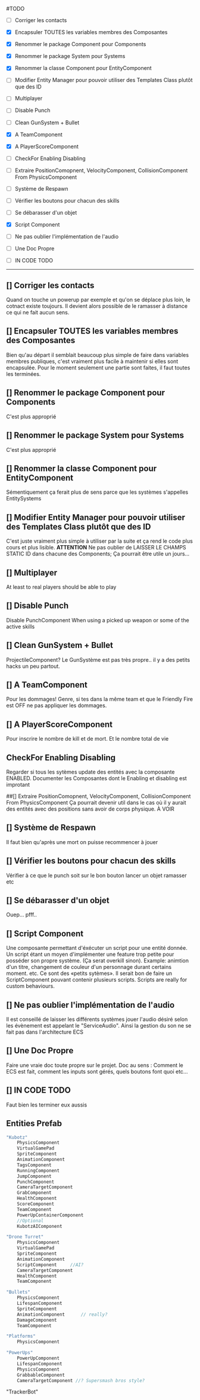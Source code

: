 #TODO

* [ ] Corriger les contacts
* [x] Encapsuler TOUTES les variables membres des Composantes
* [x] Renommer le package Component pour Components
* [x] Renommer le package System pour Systems
* [x] Renommer la classe Component pour EntityComponent
* [ ] Modifier Entity Manager pour pouvoir utiliser des Templates Class<T> plutôt que des ID
* [ ] Multiplayer
* [ ] Disable Punch
* [ ] Clean GunSystem + Bullet
* [x] A TeamComponent

* [x] A PlayerScoreComponent
* [ ] CheckFor Enabling Disabling
* [ ] Extraire PositionComopnent, VelocityComponent, CollisionComponent From PhysicsComponent
* [ ] Système de Respawn
* [ ] Vérifier les boutons pour chacun des skills
* [ ] Se débarasser d'un objet
* [x] Script Component
* [ ] Ne pas oublier l'implémentation de l'audio
* [ ] Une Doc Propre
* [ ] IN CODE TODO


***




## [] Corriger les contacts
Quand on touche un powerup par exemple et qu'on se déplace plus loin, le cotnact existe toujours. Il devient alors possible de le ramasser à distance ce qui ne fait aucun sens.

## [] Encapsuler TOUTES les variables membres des Composantes
Bien qu'au départ il semblait beaucoup plus simple de faire dans variables membres publiques, c'est vraiment plus facile à maintenir si elles sont encapsulée. Pour le moment seulement une partie sont faites, il faut toutes les terminées.


## [] Renommer le package Component pour Components
C'est plus approprié

## [] Renommer le package System pour Systems
C'est plus approprié

## [] Renommer la classe Component pour EntityComponent
Sémentiquement ça ferait plus de sens parce que les systèmes s'appelles EntitySystems

## [] Modifier Entity Manager pour pouvoir utiliser des Templates Class<T> plutôt que des ID
C'est juste vraiment plus simple à utiliser par la suite et ça rend le code plus cours et plus lisible. **ATTENTION** Ne pas oublier de LAISSER LE CHAMPS STATIC ID dans chacune des Components; Ça pourrait être utile un jours...



## [] Multiplayer
At least to real players should be able to play


## [] Disable Punch
Disable PunchComponent When using a picked up weapon or some of the active skills

## [] Clean GunSystem + Bullet
ProjectileComponent? Le GunSystème est pas très propre.. il y a des petits hacks un peu partout.

## [] A TeamComponent
Pour les dommages! Genre, si tes dans la même team et que le Friendly Fire est OFF ne pas appliquer les dommages.


## [] A PlayerScoreComponent
Pour inscrire le nombre de kill et de mort. Et le nombre total de vie


## CheckFor Enabling Disabling
Regarder si tous les sytèmes update des entités avec la composante ENABLED. Documenter les Composantes dont le Enabling et disabling est improtant


##[] Extraire PositionComopnent, VelocityComponent, CollisionComponent From PhysicsComponent
Ça pourrait devenir util dans le cas où il y aurait des entités avec des positions sans avoir de corps physique. À VOIR


## [] Système de Respawn
Il faut bien qu'après une mort on puisse recommencer à jouer

## [] Vérifier les boutons pour chacun des skills
Vérifier à ce que le punch soit sur le bon bouton lancer un objet ramasser etc

## [] Se débarasser d'un objet
Ouep... pfff..


## [] Script Component
Une composante permettant d'éxécuter un script pour une entité donnée. Un script étant un moyen d'implémenter une feature trop petite pour posséder son propre système. (Ça serat overkill sinon). Example: animtion d'un titre, changement de couleur d'un personnage durant certains moment. etc. Ce sont des «petits sytèmes». Il serait bon de faire un ScriptComponent pouvant contenir plusieurs scripts. Scripts are really for custom behaviours.


## [] Ne pas oublier l'implémentation de l'audio
Il est conseillé de laisser les différents systèmes jouer l'audio désiré selon les évènement est appelant le "ServiceAudio". Ainsi la gestion du son ne se fait pas dans l'architecture ECS


## [] Une Doc Propre
Faire une vraie doc toute propre sur le projet. Doc au sens : Comment le ECS est fait, comment les inputs sont gérés, quels boutons font quoi etc...


## [] IN CODE TODO
Faut bien les terminer eux aussis



## Entities Prefab
```javascript
"Kubotz"
	PhysicsComponent
    VirtualGamePad
    SpriteComponent
    AnimationComponent
    TagsComponent
    RunningComponent
    JumpComponent
    PunchComponent
    CameraTargetComponent
    GrabComponent
    HealthComponent
    ScoreComponent
    TeamComponent
    PowerUpContainerComponent
    //Optional
    KubotzAIComponent
```

```javascript
"Drone Turret"
	PhysicsComponent
    VirtualGamePad
    SpriteComponent
    AnimationComponent
    ScriptComponent		//AI?
    CameraTargetComponent
    HealthComponent
    TeamComponent
```

```javascript
"Bullets"
	PhysicsComponent
    LifespanComponent
    SpriteComponent
    AnimationComponent		// really?
    DamageComponent
    TeamComponent
```

```javascript
"Platforms"
	PhysicsComponent
```

```javascript
"PowerUps"
	PowerUpComponent
    LifespanComponent
    PhysicsComponent
    GrabbableComponent
    CameraTargetComponent //? Supersmash bros style?
```





"TrackerBot"









